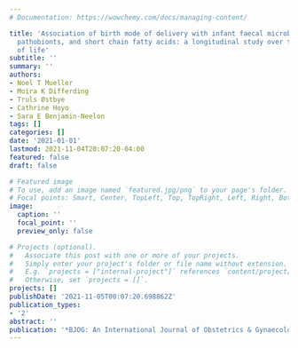 ```yaml
---
# Documentation: https://wowchemy.com/docs/managing-content/

title: 'Association of birth mode of delivery with infant faecal microbiota, potential
  pathobionts, and short chain fatty acids: a longitudinal study over the first year
  of life'
subtitle: ''
summary: ''
authors:
- Noel T Mueller
- Moira K Differding
- Truls Østbye
- Cathrine Hoyo
- Sara E Benjamin-Neelon
tags: []
categories: []
date: '2021-01-01'
lastmod: 2021-11-04T20:07:20-04:00
featured: false
draft: false

# Featured image
# To use, add an image named `featured.jpg/png` to your page's folder.
# Focal points: Smart, Center, TopLeft, Top, TopRight, Left, Right, BottomLeft, Bottom, BottomRight.
image:
  caption: ''
  focal_point: ''
  preview_only: false

# Projects (optional).
#   Associate this post with one or more of your projects.
#   Simply enter your project's folder or file name without extension.
#   E.g. `projects = ["internal-project"]` references `content/project/deep-learning/index.md`.
#   Otherwise, set `projects = []`.
projects: []
publishDate: '2021-11-05T00:07:20.698862Z'
publication_types:
- '2'
abstract: ''
publication: '*BJOG: An International Journal of Obstetrics & Gynaecology*'
---
```

